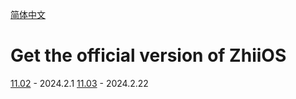 [简体中文](./README.md)

# Get the official version of ZhiiOS

[11.02](./versions/11.02/)	- 2024.2.1
[11.03](./versions/11.03/)      - 2024.2.22

